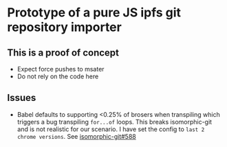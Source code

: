 # Prototype of a pure JS ipfs git repository importer

## This is a proof of concept

* Expect force pushes to msater
* Do not rely on the code here

## Issues

* Babel defaults to supporting  <0.25% of brosers when transpiling which 
triggers a bug transpiling `for...of` loops.  This breaks isomorphic-git 
and is not realistic for our scenario.  I have set the config to 
`last 2 chrome versions`.  See [isomorphic-git#588](https://github.com/isomorphic-git/isomorphic-git/issues/588)




